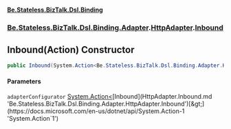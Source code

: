 #### [Be.Stateless.BizTalk.Dsl.Binding](README.md 'README')
### [Be.Stateless.BizTalk.Dsl.Binding.Adapter](Be.Stateless.BizTalk.Dsl.Binding.Adapter.md 'Be.Stateless.BizTalk.Dsl.Binding.Adapter').[HttpAdapter](HttpAdapter.md 'Be.Stateless.BizTalk.Dsl.Binding.Adapter.HttpAdapter').[Inbound](HttpAdapter.Inbound.md 'Be.Stateless.BizTalk.Dsl.Binding.Adapter.HttpAdapter.Inbound')

## Inbound(Action<Inbound>) Constructor

```csharp
public Inbound(System.Action<Be.Stateless.BizTalk.Dsl.Binding.Adapter.HttpAdapter.Inbound> adapterConfigurator);
```
#### Parameters

<a name='Be.Stateless.BizTalk.Dsl.Binding.Adapter.HttpAdapter.Inbound.Inbound(System.Action_Be.Stateless.BizTalk.Dsl.Binding.Adapter.HttpAdapter.Inbound_).adapterConfigurator'></a>

`adapterConfigurator` [System.Action&lt;](https://docs.microsoft.com/en-us/dotnet/api/System.Action-1 'System.Action`1')[Inbound](HttpAdapter.Inbound.md 'Be.Stateless.BizTalk.Dsl.Binding.Adapter.HttpAdapter.Inbound')[&gt;](https://docs.microsoft.com/en-us/dotnet/api/System.Action-1 'System.Action`1')